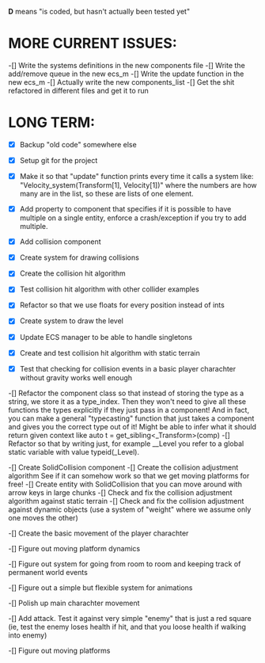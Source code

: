 **D** means "is coded, but hasn't actually been tested yet"

# MORE CURRENT ISSUES:
-[] Write the systems definitions in the new components file
-[] Write the add/remove queue in the new ecs_m
-[] Write the update function in the new ecs_m
-[] Actually write the new components_list
-[] Get the shit refactored in different files and get it to run 

# LONG TERM:
-[x] Backup "old code" somewhere else
-[x] Setup git for the project
-[X] Make it so that "update" function prints every time it calls a system like:
"Velocity_system(Transform[1], Velocity[1])"
where the numbers are how many are in the list, so these are lists of one element.
-[X] Add property to component that specifies if it is possible to have multiple on a single entity, enforce a crash/exception if you try to add multiple.

-[x] Add collision component
-[X] Create system for drawing collisions
-[X] Create the collision hit algorithm
-[X] Test collision hit algorithm with other collider examples

-[x] Refactor so that we use floats for every position instead of ints

-[X] Create system to draw the level

-[X] Update ECS manager to be able to handle singletons
-[X] Create and test collision hit algorithm with static terrain
-[X] Test that checking for collision events in a basic player charachter without gravity works well enough

-[] Refactor the component class so that instead of storing the type as a string, we store it as a type_index. Then they won't need to give all these functions the types explicitly if they just pass in a component! And in fact, you can make a general "typecasting" function that just takes a component and gives you the correct type out of it! Might be able to infer what it should return given 
context like auto t = get_sibling<_Transform>(comp)
-[] Refactor so that by writing just, for example __Level you refer to a global static variable with value typeid(_Level).

-[] Create SolidCollision component
-[] Create the collision adjustment algorithm
    See if it can somehow work so that we get moving platforms for free!
-[] Create entity with SolidCollision that you can move around with arrow keys in large chunks
-[] Check and fix the collision adjustment algorithm against static terrain
-[] Check and fix the collision adjustment against dynamic objects (use a system of "weight" where we assume only one moves the other)

-[] Create the basic movement of the player charachter

-[] Figure out moving platform dynamics

-[] Figure out system for going from room to room and keeping track of permanent world events

-[] Figure out a simple but flexible system for animations 

-[] Polish up main charachter movement

-[] Add attack. Test it against very simple "enemy" that is just a red square (ie, test the enemy loses health if hit, and that you loose health if walking into enemy)

-[] Figure out moving platforms
